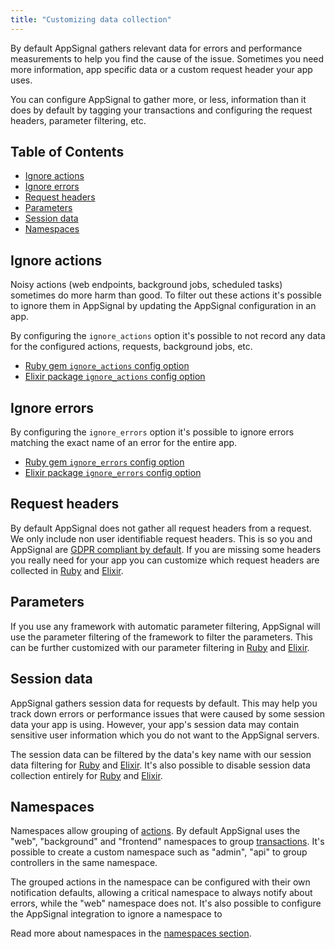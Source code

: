 ```yaml
---
title: "Customizing data collection"
---
```


By default AppSignal gathers relevant data for errors and performance measurements to help you find the cause of the issue. Sometimes you need more information, app specific data or a custom request header your app uses.

You can configure AppSignal to gather more, or less, information than it does by default by tagging your transactions and configuring the request headers, parameter filtering, etc.

## Table of Contents

- [Ignore actions](#ignore-actions)
- [Ignore errors](#ignore-errors)
- [Request headers](#request-headers)
- [Parameters](#parameters)
- [Session data](#session-data)
- [Namespaces](#namespaces)

## Ignore actions

Noisy actions (web endpoints, background jobs, scheduled tasks) sometimes do more harm than good. To filter out these actions it's possible to ignore them in AppSignal by updating the AppSignal configuration in an app.

By configuring the `ignore_actions` option it's possible to not record any data for the configured actions, requests, background jobs, etc.

- [Ruby gem `ignore_actions` config option](/ruby/configuration/ignore-actions.html)
- [Elixir package `ignore_actions` config option](/elixir/configuration/ignore-actions.html)

## Ignore errors

By configuring the `ignore_errors` option it's possible to ignore errors matching the exact name of an error for the entire app.

- [Ruby gem `ignore_errors` config option](/ruby/configuration/ignore-errors.html)
- [Elixir package `ignore_errors` config option](/elixir/configuration/ignore-errors.html)

## Request headers

By default AppSignal does not gather all request headers from a request. We only include non user identifiable request headers. This is so you and AppSignal are [GDPR compliant by default](/appsignal/gdpr.html#allowed-request-headers-only). If you are missing some headers you really need for your app you can customize which request headers are collected in [Ruby](/ruby/configuration/options.html#option-request_headers) and [Elixir](/elixir/configuration/options.html#option-request_headers).

## Parameters

If you use any framework with automatic parameter filtering, AppSignal will use the parameter filtering of the framework to filter the parameters. This can be further customized with our parameter filtering in [Ruby](/ruby/configuration/parameter-filtering.html) and [Elixir](/elixir/configuration/parameter-filtering.html).

## Session data

AppSignal gathers session data for requests by default. This may help you track down errors or performance issues that were caused by some session data your app is using. However, your app's session data may contain sensitive user information which you do not want to the AppSignal servers.

The session data can be filtered by the data's key name with our session data filtering for [Ruby](/ruby/configuration/session-data-filtering.html) and [Elixir](/elixir/configuration/session-data-filtering.html). It's also possible to disable session data collection entirely for [Ruby](/ruby/configuration/session-data-filtering.html#skip-sending-session-data) and [Elixir](/elixir/configuration/session-data-filtering.html#skip-sending-session-data).

## Namespaces

Namespaces allow grouping of [actions](/appsignal/terminology.html#actions). By default AppSignal uses the "web", "background" and "frontend" namespaces to group [transactions](/appsignal/terminology.html#transactions). It's possible to create a custom namespace such as "admin", "api" to group controllers in the same namespace.

The grouped actions in the namespace can be configured with their own notification defaults, allowing a critical namespace to always notify about errors, while the "web" namespace does not. It's also possible to configure the AppSignal integration to ignore a namespace to

Read more about namespaces in the [namespaces section](/application/namespaces.html).
